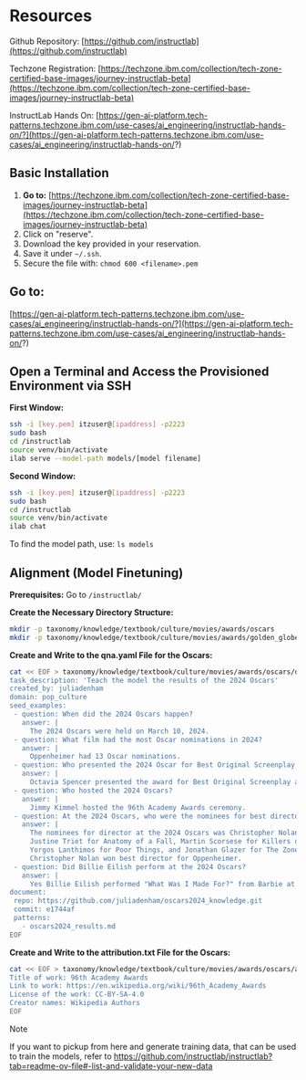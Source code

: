 # Resources

Github Repository: [https://github.com/instructlab](https://github.com/instructlab)

Techzone Registration: [https://techzone.ibm.com/collection/tech-zone-certified-base-images/journey-instructlab-beta](https://techzone.ibm.com/collection/tech-zone-certified-base-images/journey-instructlab-beta)

InstructLab Hands On: [https://gen-ai-platform.tech-patterns.techzone.ibm.com/use-cases/ai_engineering/instructlab-hands-on/?](https://gen-ai-platform.tech-patterns.techzone.ibm.com/use-cases/ai_engineering/instructlab-hands-on/?)


## Basic Installation

1. **Go to:** [https://techzone.ibm.com/collection/tech-zone-certified-base-images/journey-instructlab-beta](https://techzone.ibm.com/collection/tech-zone-certified-base-images/journey-instructlab-beta)
2. Click on "reserve".
3. Download the key provided in your reservation.
4. Save it under `~/.ssh`.
5. Secure the file with: `chmod 600 <filename>.pem`

## Go to:

[https://gen-ai-platform.tech-patterns.techzone.ibm.com/use-cases/ai_engineering/instructlab-hands-on/?](https://gen-ai-platform.tech-patterns.techzone.ibm.com/use-cases/ai_engineering/instructlab-hands-on/?)

## Open a Terminal and Access the Provisioned Environment via SSH

**First Window:**

```bash
ssh -i [key.pem] itzuser@[ipaddress] -p2223
sudo bash
cd /instructlab
source venv/bin/activate
ilab serve --model-path models/[model filename]
```

**Second Window:**

```bash
ssh -i [key.pem] itzuser@[ipaddress] -p2223
sudo bash
cd /instructlab
source venv/bin/activate
ilab chat
```

To find the model path, use: `ls models`

## Alignment (Model Finetuning)

**Prerequisites:** Go to `/instructlab/`

**Create the Necessary Directory Structure:**

```bash
mkdir -p taxonomy/knowledge/textbook/culture/movies/awards/oscars
mkdir -p taxonomy/knowledge/textbook/culture/movies/awards/golden_globes_movies 
```

**Create and Write to the qna.yaml File for the Oscars:**

```bash
cat << EOF > taxonomy/knowledge/textbook/culture/movies/awards/oscars/qna.yaml
task_description: 'Teach the model the results of the 2024 Oscars'
created_by: juliadenham
domain: pop_culture
seed_examples:
 - question: When did the 2024 Oscars happen?
   answer: |
     The 2024 Oscars were held on March 10, 2024.
 - question: What film had the most Oscar nominations in 2024?
   answer: |
     Oppenheimer had 13 Oscar nominations.
 - question: Who presented the 2024 Oscar for Best Original Screenplay and Best Adapted Screenplay?
   answer: |
     Octavia Spencer presented the award for Best Original Screenplay and Best Adapted Screenplay at the 2024 Oscars.
 - question: Who hosted the 2024 Oscars?
   answer: |
     Jimmy Kimmel hosted the 96th Academy Awards ceremony.
 - question: At the 2024 Oscars, who were the nominees for best director and who won?
   answer: |
     The nominees for director at the 2024 Oscars was Christopher Nolan for Oppenheimer,
     Justine Triet for Anatomy of a Fall, Martin Scorsese for Killers of the Flower Moon,
     Yorgos Lanthimos for Poor Things, and Jonathan Glazer for The Zone of Interest.
     Christopher Nolan won best director for Oppenheimer.
 - question: Did Billie Eilish perform at the 2024 Oscars?
   answer: |
     Yes Billie Eilish performed "What Was I Made For?" from Barbie at the 2024 Oscars.
document:
 repo: https://github.com/juliadenham/oscars2024_knowledge.git
 commit: e1744af
 patterns:
   - oscars2024_results.md
EOF
```

**Create and Write to the attribution.txt File for the Oscars:**

```bash
cat << EOF > taxonomy/knowledge/textbook/culture/movies/awards/oscars/attribution.txt
Title of work: 96th Academy Awards
Link to work: https://en.wikipedia.org/wiki/96th_Academy_Awards
License of the work: CC-BY-SA-4.0
Creator names: Wikipedia Authors
EOF
```

> [!NOTE]
> If you want to pickup from here and generate training data, that can be used to train the models, refer to https://github.com/instructlab/instructlab?tab=readme-ov-file#-list-and-validate-your-new-data